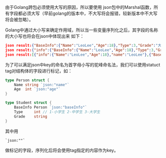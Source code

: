由于Golang跨包必须使用大写的原因，所以要使用 json包中的Marshal函数，所有字段都必须大写（早前golang的版本中，不大写将会报错，较新版本中不大写将会被忽略）。

Golang中通过大小写来确定作用域，所以当一些变量序列化之后，其字段的名称的大小写也将会在json中体现出来 如下：

```json
json result:{"BaseInfo":{"Name":"LeoLee","Age":18},"Type":3,"Grade":"大一"}
json result:{"info":{"BaseInfo":{"Name":"LeoLee","Age":18},"Type":3,"Grade":"大一"},"name":"LeoLee"}
json result:[{"info":{"Name":"LeoLee","Age":18},"name":"LeoLee"},{"BaseInfo":{"Name":"LeoLee","Age":18},"Type":3,"Grade":"大一"}]
```

为了可以满足json中key的命名为首字母小写的驼峰命名法，我们可以使用statuct tag对结构体的字段进行标记，如：

```go
type Person struct {
	Name string `json:"name"`
	Age  int `json:"age"`
}

type Student struct {
	BaseInfo Person `json:"baseInfo"`
	Type     int // 1-小学生 2-中学生 3-大学生
	Grade    string
}
```

其中用

```
`json:""`
```

做标记的字段，序列化后将会使用tag指定的内容作为key。

